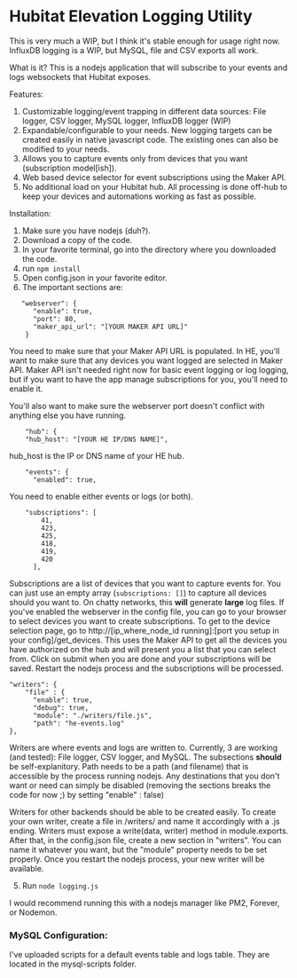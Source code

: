 # Hubitat Elevation Logging Utility

This is very much a WIP, but I think it's stable enough for usage right now. InfluxDB logging is a WIP, but MySQL, file and CSV exports all work.

What is it?
This is a nodejs application that will subscribe to your events and logs websockets that Hubitat exposes.

Features:
  1. Customizable logging/event trapping in different data sources: File logger, CSV logger, MySQL logger, InfluxDB logger (WIP)
  2. Expandable/configurable to your needs. New logging targets can be created easily in native javascript code. The existing ones can also be modified to your needs.
  2. Allows you to capture events only from devices that you want (subscription model[ish]).
  4. Web based device selector for event subscriptions using the Maker API.
  5. No additional load on your Hubitat hub. All processing is done off-hub to keep your devices and automations working as fast as possible.
  
Installation:
  1. Make sure you have nodejs (duh?).
  2. Download a copy of the code.
  3. In your favorite terminal, go into the directory where you downloaded the code.
  4. run ```npm install```
  5. Open config.json in your favorite editor.
  6. The important sections are:
   
```
   "webserver": {
      "enable": true,
      "port": 80,
      "maker_api_url": "[YOUR MAKER API URL]"
    }
```
You need to make sure that your Maker API URL is populated. In HE, you'll want to make sure that any devices you want logged are selected in Maker API.
Maker API isn't needed right now for basic event logging or log logging, but if you want to have the app manage subscriptions for you, you'll need to enable it.
    
You'll also want to make sure the webserver port doesn't conflict with anything else you have running.
    
```
    "hub": {
    "hub_host": "[YOUR HE IP/DNS NAME]",
```
    
hub_host is the IP or DNS name of your HE hub.
    
```
    "events": {
      "enabled": true,
```
    
You need to enable either events or logs (or both).
    
```
    "subscriptions": [
        41,
        423,
        425,
        418,
        419,
        420
      ],
```

Subscriptions are a list of devices that you want to capture events for. You can just use an empty array (```subscriptions: []```) to capture all devices should you want to. On chatty networks, this **will** generate **large** log files. If you've enabled the webserver in the config file, you can go to your browser to select devices you want to create subscriptions. To get to the device selection page, go to http://[ip_where_node_id running]:[port you setup in your config]/get_devices. This uses the Maker API to get all the devices you have authorized on the hub and will present you a list that you can select from. Click on submit when you are done and your subscriptions will be saved. Restart the nodejs process and the subscriptions will be processed.
      
```
"writers": {
    "file" : {
      "enable": true,
      "debug": true,
      "module": "./writers/file.js",
      "path": "he-events.log"
},
```

Writers are where events and logs are written to. Currently, 3 are working (and tested): File logger, CSV logger, and MySQL. The subsections **should** be self-explanitory. Path needs to be a path (and filename) that is accessible by the process running nodejs. Any destinations that you don't want or need can simply be disabled (removing the sections breaks the code for now ;) by setting "enable" : false)

Writers for other backends should be able to be created easily. To create your own writer, create a file in /writers/ and name it accordingly with a .js ending. Writers must expose a write(data, writer) method in module.exports. After that, in the config.json file, create a new section in "writers". You can name it whatever you want, but the "module" property needs to be set properly. Once you restart the nodejs process, your new writer will be available.

5. Run ```node logging.js```

I would recommend running this with a nodejs manager like PM2, Forever, or Nodemon.

### MySQL Configuration:
I've uploaded scripts for a default events table and logs table. They are located in the mysql-scripts folder.
